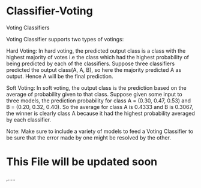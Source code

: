# Classifier-Voting

Voting Classifiers

Voting Classifier supports two types of votings:

Hard Voting: In hard voting, the predicted output class is a class with the highest majority of votes i.e the class which had the highest probability of being predicted by each of the classifiers. Suppose three classifiers predicted the output class(A, A, B), so here the majority predicted A as output. Hence A will be the final prediction.

Soft Voting: In soft voting, the output class is the prediction based on the average of probability given to that class. Suppose given some input to three models, the prediction probability for class A = (0.30, 0.47, 0.53) and B = (0.20, 0.32, 0.40). So the average for class A is 0.4333 and B is 0.3067, the winner is clearly class A because it had the highest probability averaged by each classifier.

Note: Make sure to include a variety of models to feed a Voting Classifier to be sure that the error made by one might be resolved by the other.

# This File will be updated soon
,.....
